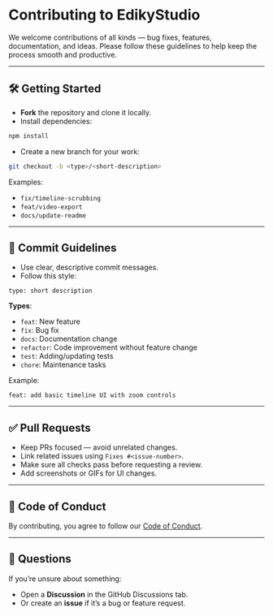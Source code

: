 # Contributing to EdikyStudio

We welcome contributions of all kinds — bug fixes, features, documentation, and ideas.
Please follow these guidelines to help keep the process smooth and productive.

---

## 🛠 Getting Started

- **Fork** the repository and clone it locally.
- Install dependencies:

```bash
npm install
```

- Create a new branch for your work:

```bash
git checkout -b <type>/<short-description>
```

Examples:

* `fix/timeline-scrubbing`
* `feat/video-export`
* `docs/update-readme`

---

## 📌 Commit Guidelines

* Use clear, descriptive commit messages.
* Follow this style:

```text
type: short description
```

**Types**:

* `feat`: New feature
* `fix`: Bug fix
* `docs`: Documentation change
* `refactor`: Code improvement without feature change
* `test`: Adding/updating tests
* `chore`: Maintenance tasks

Example:

```text
feat: add basic timeline UI with zoom controls
```

---

## ✅ Pull Requests

* Keep PRs focused — avoid unrelated changes.
* Link related issues using `Fixes #<issue-number>`.
* Make sure all checks pass before requesting a review.
* Add screenshots or GIFs for UI changes.

---

## 📄 Code of Conduct

By contributing, you agree to follow our [Code of Conduct](CODE_OF_CONDUCT.md).

---

## 💬 Questions

If you’re unsure about something:

* Open a **Discussion** in the GitHub Discussions tab.
* Or create an **issue** if it’s a bug or feature request.
